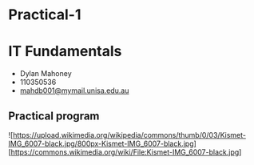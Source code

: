 # Practical-1

# IT Fundamentals


- Dylan Mahoney
- 110350536
- mahdb001@mymail.unisa.edu.au

## Practical program
![https://upload.wikimedia.org/wikipedia/commons/thumb/0/03/Kismet-IMG_6007-black.jpg/800px-Kismet-IMG_6007-black.jpg] 
[https://commons.wikimedia.org/wiki/File:Kismet-IMG_6007-black.jpg]


